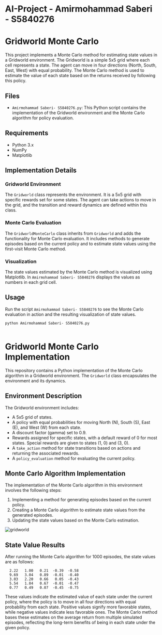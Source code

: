 # AI-Project - Amirmohammad Saberi - S5840276

# Gridworld Monte Carlo

This project implements a Monte Carlo method for estimating state values in a Gridworld environment. The Gridworld is a simple 5x5 grid where each cell represents a state. The agent can move in four directions (North, South, East, West) with equal probability. The Monte Carlo method is used to estimate the value of each state based on the returns received by following this policy.

## Files

- `Amirmohammad Saberi- S5840276.py`: This Python script contains the implementation of the Gridworld environment and the Monte Carlo algorithm for policy evaluation.

## Requirements

- Python 3.x
- NumPy
- Matplotlib

## Implementation Details

### Gridworld Environment

The `Gridworld` class represents the environment. It is a 5x5 grid with specific rewards set for some states. The agent can take actions to move in the grid, and the transition and reward dynamics are defined within this class.

### Monte Carlo Evaluation

The `GridworldMonteCarlo` class inherits from `Gridworld` and adds the functionality for Monte Carlo evaluation. It includes methods to generate episodes based on the current policy and to estimate state values using the first-visit Monte Carlo method.

### Visualization

The state values estimated by the Monte Carlo method is visualized using Matplotlib. In `Amirmohammad Saberi- S5840276` displays the values as numbers in each grid cell.

## Usage

Run the script `Amirmohammad Saberi- S5840276` to see the Monte Carlo evaluation in action and the resulting visualization of state values.

```
python Amirmohammad Saberi- S5840276.py


```

# Gridworld Monte Carlo Implementation

This repository contains a Python implementation of the Monte Carlo algorithm in a Gridworld environment. The `Gridworld` class encapsulates the environment and its dynamics.

## Environment Description

The Gridworld environment includes:

- A 5x5 grid of states.
- A policy with equal probabilities for moving North (N), South (S), East (E), and West (W) from each state.
- A discount factor (gamma) set to 0.9.
- Rewards assigned for specific states, with a default reward of 0 for most states. Special rewards are given to states (1, 0) and (3, 0).
- A `take_action` method for state transitions based on actions and returning the associated rewards.
- A `policy_evaluation` method for evaluating the current policy.

## Monte Carlo Algorithm Implementation

The implementation of the Monte Carlo algorithm in this environment involves the following steps:

1. Implementing a method for generating episodes based on the current policy.
2. Creating a Monte Carlo algorithm to estimate state values from the generated episodes.
3. Updating the state values based on the Monte Carlo estimation.

![gridworld](https://github.com/AmirMohammadSaberi99/AI-Project/assets/64252685/871802d5-ad60-4704-9337-ac8eda4135c6)

## State Value Results

After running the Monte Carlo algorithm for 1000 episodes, the state values are as follows:

```
  2.22   1.00   0.21  -0.39  -0.58
  9.69   3.04   0.89  -0.01  -0.40
  3.03   2.20   0.66   0.05  -0.43
  5.54   1.84   0.67  -0.01  -0.47
  0.77   0.49   0.07  -0.45  -0.75
```

These values indicate the estimated value of each state under the current policy, where the policy is to move in all four directions with equal probability from each state. Positive values signify more favorable states, while negative values indicate less favorable ones. The Monte Carlo method bases these estimates on the average return from multiple simulated episodes, reflecting the long-term benefits of being in each state under the given policy.




